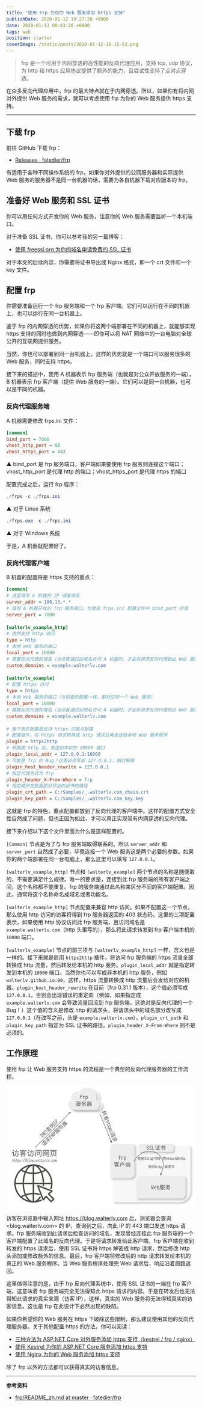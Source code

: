 ```yaml
---
title: "使用 Frp 为你的 Web 服务添加 https 支持"
publishDate: 2020-01-12 19:27:28 +0800
date: 2020-01-13 08:03:28 +0800
tags: web
position: starter
coverImage: /static/posts/2020-01-12-19-15-53.png
---
```


> frp 是一个可用于内网穿透的高性能的反向代理应用，支持 tcp, udp 协议，为 http 和 https 应用协议提供了额外的能力，且尝试性支持了点对点穿透。

在众多反向代理应用中，frp 的最大特点就在于内网穿透。所以，如果你有将内网对外提供 Web 服务的需求，就可以考虑使用 frp 为你的 Web 服务提供 https 支持。

---

<div id="toc"></div>

## 下载 frp

前往 GitHub 下载 frp：

- [Releases · fatedier/frp](https://github.com/fatedier/frp/releases)

有适用于各种不同操作系统的 frp，如果你对外提供的公网服务器和实际提供 Web 服务的服务器不是同一台机器的话，需要为各自机器下载对应版本的 frp。

## 准备好 Web 服务和 SSL 证书

你可以用任何方式开发你的 Web 服务，注意你的 Web 服务需要监听一个本机端口。

对于准备 SSL 证书，你可以参考我的另一篇博客：

- [使用 freessl.org 为你的域名申请免费的 SSL 证书](/post/apply-for-free-ssl-certificates-using-freessl)

对于本文的后续内容，你需要将证书导出成 Nginx 格式，即一个 crt 文件和一个 key 文件。

## 配置 frp

你需要准备运行一个 frp 服务端和一个 frp 客户端。它们可以运行在不同的机器上，也可以运行在同一台机器上。

鉴于 frp 的内网穿透的优势，如果你将这两个端部署在不同的机器上，就能够实现 https 支持的同时也做到内网穿透——即你可以将 NAT 网络中的一台电脑对全球公开的互联网提供服务。

当然，你也可以部署到同一台机器上，这样的优势就是一个端口可以服务很多的 Web 服务，同时支持 https。

接下来的描述中，我用 A 机器表示 frp 服务端（也就是对公众开放服务的一端），B 机器表示 frp 客户端（提供 Web 服务的一端）。它们可以是同一台机器，也可以是不同的机器。

### 反向代理服务端

A 机器需要修改 frps.ini 文件：

```ini
[common]
bind_port = 7000
vhost_http_port = 80
vhost_https_port = 443
```

▲ bind_port 是 frp 服务端口，客户端如果要使用 frp 服务则连接这个端口；vhost_http_port 是代理 http 的端口；vhost_https_port 是代理 https 的端口

配置完成之后，运行 frp 程序：

```powershell
./frps -c ./frps.ini
```

▲ 对于 Linux 系统

```powershell
./frps.exe -c ./frps.ini
```

▲ 对于 Windows 系统

于是，A 机器就配置好了。

### 反向代理客户端

B 机器的配置将是 https 支持的重点：

```ini
[common]
# 这里填写 A 机器的 IP 或者域名
server_addr = 100.13.*.*
# 填写 A 机器开放的 frp 服务端口，也就是 frps.ini 配置文件中 bind_port 的值
server_port = 7000

[walterlv_example_http]
# 依然支持 http 访问
type = http
# 本地 Web 服务的端口
local_port = 10000
# 需要反向代理的域名（当访客通过此域名访问 A 机器时，才会将请求反向代理到此 Web 服务）
custom_domains = example.walterlv.com

[walterlv_example]
# 配置 https 访问
type = https
# 本地 Web 服务的端口（与前面的配置一样，都对应同一个 Web 服务）
local_port = 10000
# 需要反向代理的域名（当访客通过此域名访问 A 机器时，才会将请求反向代理到此 Web 服务）
custom_domains = example.walterlv.com

# 接下来的配置是支持 https 的重点配置
# 配置插件，将 https 请求转换成 http 请求后再发送给本地 Web 服务程序
plugin = https2http
# 转换成 http 后，发送到本机的 10000 端口
plugin_local_addr = 127.0.0.1:10000
# 可能是 frp 的 Bug？这里必须写成 127.0.0.1，稍后解释
plugin_host_header_rewrite = 127.0.0.1
# 指定代理方式为 frp
plugin_header_X-From-Where = frp
# 指定成你在前面部分导出的证书的路径
plugin_crt_path = C:/Samples/_.walterlv.com_chain.crt
plugin_key_path = C:/Samples/_.walterlv.com_key.key
```

这就是 frp 的特色，重点配置都放到了反向代理的客户端中。这样的配置方式安全性自然成了问题，但也正因为如此，才可以真正实现带有内网穿透的反向代理。

接下来介绍以下这个文件里面为什么是这样配置的。

`[Common]` 节点是为了与 frp 服务端取得联系的。所以 `server_addr` 和 `server_port` 自然成了必要，毕竟连接一个 Web 服务这是两个必要的参数。如果你的两个端部署在同一台电脑上，那么这里可以填写 `127.0.0.1`。

`[walterlv_example_http]` 节点和 `[walterlv_example]` 两个节点的名称是随便取的，不需要满足什么规律。唯一的要求是，连接到此 frp 服务端的所有客户端之间，这个名称都不能重复。frp 的服务端通过此名称来区分不同的客户端配置。因此，通常将这个名称命名成域名或者功能名。

`[walterlv_example_http]` 节点配置来兼容 http 访问。如果不配置这一个节点，那么使用 http 访问的访客将得到 frp 服务器返回的 403 状态码。这里的三项配置表示，如果使用 http 协议访问此 frp 服务端，且访问域名是 `example.walterlv.com`（http 头里写的），那么将此请求转发到 frp 客户端本机的 `10000` 端口。

`[walterlv_example]` 节点的前三项与 `[walterlv_example_http]` 一样，含义也是一样的。接下来就是启用 `https2http` 插件，将访问 frp 服务端的 https 流量全部转换成 http 流量，然后转发给本机的 http 服务。`plugin_local_addr` 就是指定转发到本机的 `10000` 端口。当然你也可以写成非本机的 http 服务，例如 `walterlv.github.io:80`，这样，https 流量转换成 http 流量后会发给对应的机器。`plugin_host_header_rewrite` 在目前（frp 0.31.1 版本），这个值必须写成 `127.0.0.1`，否则会出现错误的重定向（例如，如果指定成 `example.walterlv.com` 会导致流量回流到 frp 服务端，这绝对是反向代理的一个 Bug！）这个值的含义是修改 http 的请求头，将请求头中的域名部分改写成 `127.0.0.1`（在改写之前，头是 `example.walterlv.com`）。`plugin_crt_path` 和 `plugin_key_path` 指定为 SSL 证书的路径。`plugin_header_X-From-Where` 则不是必须的。

## 工作原理

使用 frp 让 Web 服务支持 https 的流程是一个典型的反向代理服务器的工作流程。

![frp 反向代理支持 https 的流程](/static/posts/2020-01-12-19-15-53.png)

访客在浏览器中输入网址 <https://blog.walterlv.com> 后，浏览器会查询 <blog.walterlv.com> 的 IP，查询到之后，向此 IP 的 443 端口发送 https 请求。frp 服务端收到此请求后检查访问的域名，发现曾经连接此 frp 服务端的一个客户端配置了此域名的反向代理。于是将请求转发给此客户端。frp 客户端在收到转发的 https 请求后，使用 SSL 证书将 https 解密成 http 请求，然后修改 http 头添加或修改额外的信息。最后，frp 客户端将修改后的 http 请求转发给本机的真正的 Web 服务程序。当 Web 服务程序处理完 Web 请求后，响应沿着原路返回。

这里值得注意的是，由于 frp 反向代理系统中，使用 SSL 证书的一端在 frp 客户端，这意味着 frp 服务端完全无法得知此 https 请求的内容。于是在转发后也无法得知此请求的真实来源（访客 IP），这样，真实的 Web 服务将无法得知真实的访客信息。这也是 frp 在此设计下必然出现的缺陷。

如果你希望你的 Web 服务在 https 下破除这些限制，那么建议使用其他的反向代理服务器。关于其他配置 https 的方法，你可以阅读：

- [三种方法为 ASP.NET Core 对外服务添加 https 支持（kestrel / frp / nginx）](/post/add-https-support-for-asp-dotnet)
- [使用 Kestrel 为你的 ASP.NET Core 服务添加 https 支持](/post/add-https-support-for-asp-dotnet-using-kestrel)
- [使用 Nginx 为你的 Web 服务添加 https 支持](/post/add-https-support-for-web-service-using-nginx)

除了 frp 以外的方法都可以获得真实的访客信息。

---

**参考资料**

- [frp/README_zh.md at master · fatedier/frp](https://github.com/fatedier/frp/blob/master/README_zh.md)

